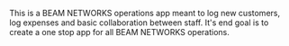 This is a BEAM NETWORKS operations app meant to log new customers, log expenses and basic collaboration between staff. It's end goal is to create a one stop app for all BEAM NETWORKS operations.
